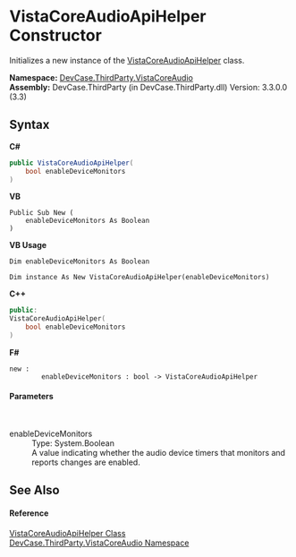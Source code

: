 # VistaCoreAudioApiHelper Constructor 
 

Initializes a new instance of the <a href="T_DevCase_ThirdParty_VistaCoreAudio_VistaCoreAudioApiHelper">VistaCoreAudioApiHelper</a> class.

**Namespace:**&nbsp;<a href="N_DevCase_ThirdParty_VistaCoreAudio">DevCase.ThirdParty.VistaCoreAudio</a><br />**Assembly:**&nbsp;DevCase.ThirdParty (in DevCase.ThirdParty.dll) Version: 3.3.0.0 (3.3)

## Syntax

**C#**<br />
``` C#
public VistaCoreAudioApiHelper(
	bool enableDeviceMonitors
)
```

**VB**<br />
``` VB
Public Sub New ( 
	enableDeviceMonitors As Boolean
)
```

**VB Usage**<br />
``` VB Usage
Dim enableDeviceMonitors As Boolean

Dim instance As New VistaCoreAudioApiHelper(enableDeviceMonitors)
```

**C++**<br />
``` C++
public:
VistaCoreAudioApiHelper(
	bool enableDeviceMonitors
)
```

**F#**<br />
``` F#
new : 
        enableDeviceMonitors : bool -> VistaCoreAudioApiHelper
```


#### Parameters
&nbsp;<dl><dt>enableDeviceMonitors</dt><dd>Type: System.Boolean<br />A value indicating whether the audio device timers that monitors and reports changes are enabled.</dd></dl>

## See Also


#### Reference
<a href="T_DevCase_ThirdParty_VistaCoreAudio_VistaCoreAudioApiHelper">VistaCoreAudioApiHelper Class</a><br /><a href="N_DevCase_ThirdParty_VistaCoreAudio">DevCase.ThirdParty.VistaCoreAudio Namespace</a><br />